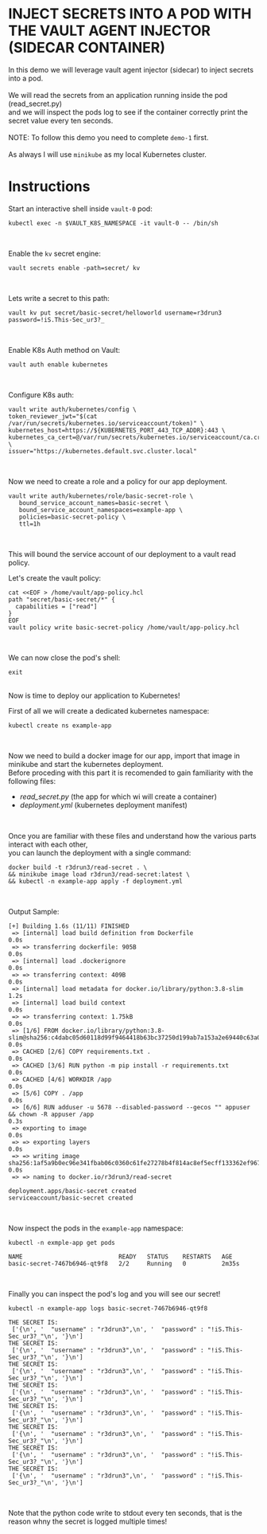 # INJECT SECRETS INTO A POD WITH THE VAULT AGENT INJECTOR (SIDECAR CONTAINER)

In this demo we will leverage vault agent injector (sidecar) to inject secrets into a pod.
<br/>
<br/>
We will read the secrets from an application running inside the pod (read_secret.py)
<br/>
and we will inspect the pods log to see if the container correctly print the secret value every ten seconds.
<br/>
<br/>
NOTE: To follow this demo you need to complete `demo-1` first.
<br/>
<br/>
As always I will use `minikube` as my local Kubernetes cluster.
<br/>

# Instructions
Start an interactive shell inside `vault-0` pod:  
```console
kubectl exec -n $VAULT_K8S_NAMESPACE -it vault-0 -- /bin/sh
```

<br/>

Enable the `kv` secret engine:  
```console
vault secrets enable -path=secret/ kv
```

<br/>

Lets write a secret to this path:  
```console
vault kv put secret/basic-secret/helloworld username=r3drun3 password=!iS.This-Sec_ur3?_
```

<br/>

Enable K8s Auth method on Vault:  
```console
vault auth enable kubernetes
```
<br/>

Configure K8s auth:  
```console
vault write auth/kubernetes/config \
token_reviewer_jwt="$(cat /var/run/secrets/kubernetes.io/serviceaccount/token)" \
kubernetes_host=https://${KUBERNETES_PORT_443_TCP_ADDR}:443 \
kubernetes_ca_cert=@/var/run/secrets/kubernetes.io/serviceaccount/ca.crt \
issuer="https://kubernetes.default.svc.cluster.local"
```

<br/>

Now we need to create a role and a policy for our app deployment.
<br/>
```console
vault write auth/kubernetes/role/basic-secret-role \
   bound_service_account_names=basic-secret \
   bound_service_account_namespaces=example-app \
   policies=basic-secret-policy \
   ttl=1h
```
<br/>

This will bound the service account of our deployment to a vault read policy.
<br/>

Let's create the vault policy:  
```console
cat <<EOF > /home/vault/app-policy.hcl
path "secret/basic-secret/*" {
  capabilities = ["read"]
}
EOF
vault policy write basic-secret-policy /home/vault/app-policy.hcl
```
<br/>

We can now close the pod's shell:  
```console
exit
```


<br/>
Now is time to deploy our application to Kubernetes!
<br/>

First of all we will create a dedicated kubernetes namespace:  
```console
kubectl create ns example-app
```
<br/>

Now we need to build a docker image for our app, import that image in minikube and start the kubernetes deployment.
<br/>
Before proceding with this part it is recomended to gain familiarity with the following files:  
- *read_secret.py* (the app for which wi will create a container)
- *deployment.yml* (kubernetes deployment manifest)

<br/>

Once you are familiar with these files and understand how the various parts interact with each other,
<br/>
you can launch the deployment with a single command:  
```console
docker build -t r3drun3/read-secret . \
&& minikube image load r3drun3/read-secret:latest \
&& kubectl -n example-app apply -f deployment.yml
```

<br/>

Output Sample:  
```console
[+] Building 1.6s (11/11) FINISHED                                                                                                                                                                        
 => [internal] load build definition from Dockerfile                                                                                                                                                 0.0s
 => => transferring dockerfile: 905B                                                                                                                                                                 0.0s
 => [internal] load .dockerignore                                                                                                                                                                    0.0s
 => => transferring context: 409B                                                                                                                                                                    0.0s
 => [internal] load metadata for docker.io/library/python:3.8-slim                                                                                                                                   1.2s
 => [internal] load build context                                                                                                                                                                    0.0s
 => => transferring context: 1.75kB                                                                                                                                                                  0.0s
 => [1/6] FROM docker.io/library/python:3.8-slim@sha256:c4dabc05d60118d99f9464418b63bc37250d199ab7a153a2e69440c63a04c960                                                                             0.0s
 => CACHED [2/6] COPY requirements.txt .                                                                                                                                                             0.0s
 => CACHED [3/6] RUN python -m pip install -r requirements.txt                                                                                                                                       0.0s
 => CACHED [4/6] WORKDIR /app                                                                                                                                                                        0.0s
 => [5/6] COPY . /app                                                                                                                                                                                0.0s
 => [6/6] RUN adduser -u 5678 --disabled-password --gecos "" appuser && chown -R appuser /app                                                                                                        0.3s
 => exporting to image                                                                                                                                                                               0.0s
 => => exporting layers                                                                                                                                                                              0.0s
 => => writing image sha256:1af5a9b0ec96e341fbab06c0360c61fe27278b4f814ac8ef5ecff133362ef967                                                                                                         0.0s
 => => naming to docker.io/r3drun3/read-secret                                                

deployment.apps/basic-secret created
serviceaccount/basic-secret created
```

<br/>

Now inspect the pods in the `example-app` namespace:  
```console
kubectl -n exmple-app get pods

NAME                           READY   STATUS    RESTARTS   AGE
basic-secret-7467b6946-qt9f8   2/2     Running   0          2m35s
```

<br/>

Finally you can inspect the pod's log and you will see our secret!  
```console
kubectl -n example-app logs basic-secret-7467b6946-qt9f8

THE SECRET IS: 
 ['{\n', '  "username" : "r3drun3",\n', '  "password" : "!iS.This-Sec_ur3?_"\n', '}\n']
THE SECRET IS: 
 ['{\n', '  "username" : "r3drun3",\n', '  "password" : "!iS.This-Sec_ur3?_"\n', '}\n']
THE SECRET IS: 
 ['{\n', '  "username" : "r3drun3",\n', '  "password" : "!iS.This-Sec_ur3?_"\n', '}\n']
THE SECRET IS: 
 ['{\n', '  "username" : "r3drun3",\n', '  "password" : "!iS.This-Sec_ur3?_"\n', '}\n']
THE SECRET IS: 
 ['{\n', '  "username" : "r3drun3",\n', '  "password" : "!iS.This-Sec_ur3?_"\n', '}\n']
THE SECRET IS: 
 ['{\n', '  "username" : "r3drun3",\n', '  "password" : "!iS.This-Sec_ur3?_"\n', '}\n']
THE SECRET IS: 
 ['{\n', '  "username" : "r3drun3",\n', '  "password" : "!iS.This-Sec_ur3?_"\n', '}\n']
THE SECRET IS: 
 ['{\n', '  "username" : "r3drun3",\n', '  "password" : "!iS.This-Sec_ur3?_"\n', '}\n']
```

<br/>

Note that the python code write to stdout every ten seconds, that is the reason whny the secret is logged multiple times!

